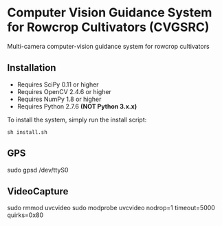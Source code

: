 # Computer Vision Guidance System for Rowcrop Cultivators  (CVGSRC)
Multi-camera computer-vision guidance system for rowcrop cultivators

## Installation
* Requires SciPy 0.11 or higher
* Requires OpenCV 2.4.6 or higher
* Requires NumPy 1.8 or higher
* Requires Python 2.7.6 __(NOT Python 3.x.x)__

To install the system, simply run the install script:
    
    sh install.sh
    
## GPS
sudo gpsd /dev/ttyS0

## VideoCapture
sudo rmmod uvcvideo
sudo modprobe uvcvideo nodrop=1 timeout=5000 quirks=0x80
